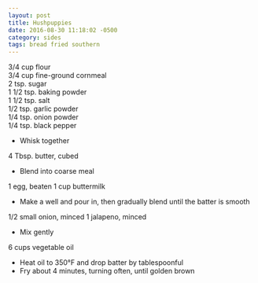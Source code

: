 ```yaml
---
layout: post
title: Hushpuppies
date: 2016-08-30 11:18:02 -0500
category: sides
tags: bread fried southern
---
```

3/4 cup flour  
3/4 cup fine-ground cornmeal  
2 tsp. sugar  
1 1/2 tsp. baking powder  
1 1/2 tsp. salt  
1/2 tsp. garlic powder  
1/4 tsp. onion powder  
1/4 tsp. black pepper  
<ul>
 	<li>Whisk together</li>
</ul>
4 Tbsp. butter, cubed  
<ul>
 	<li>Blend into coarse meal</li>
</ul>
1 egg, beaten  
1 cup buttermilk  
<ul>
 	<li>Make a well and pour in, then gradually blend until the batter is smooth</li>
</ul>
1/2 small onion, minced  
1 jalapeno, minced  
<ul>
 	<li>Mix gently</li>
</ul>
6 cups vegetable oil  
<ul>
 	<li>Heat oil to 350°F and drop batter by tablespoonful</li>
 	<li>Fry about 4 minutes, turning often, until golden brown</li>
</ul>
